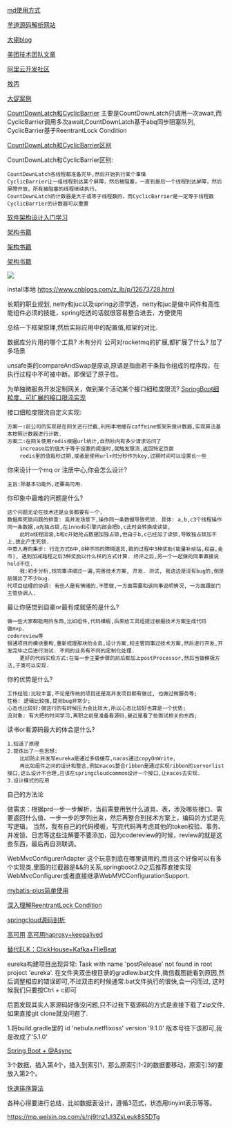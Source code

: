 [md使用方式](https://www.cnblogs.com/xihailong/p/13919914.html)

[芋道源码解析网站](https://www.iocoder.cn/)

[大佬blog](https://blog.csdn.net/qq_19414183?type=blog)

[美团技术团队文章](https://tech.meituan.com/)

[阿里云开发社区](https://developer.aliyun.com/)

[敖丙](https://github.com/AobingJava/JavaFamily)

[大促案例](https://mp.weixin.qq.com/s/TmohlJEDdi92DSzHWRazFQ)

[CountDownLatch和CyclicBarrier](https://www.jianshu.com/p/043ac5689002)
主要是CountDownLatch只调用一次await,而CyclicBarrier调用多次await,CountDownLatch基于abq同步阻塞队列, CyclicBarrier基于ReentrantLock Condition

[CountDownLatch和CyclicBarrier区别](https://blog.csdn.net/wl_ang/article/details/104922464)

CountDownLatch和CyclicBarrier区别:

    CountDownLatch各线程都准备完毕,然后开始执行某个事情
    CyclicBarrier让一组线程到达某个屏障，然后被阻塞，一直到最后一个线程到达屏障，然后屏障开放，所有被阻塞的线程继续执行。
    CountDownLatch的计数器是大于或等于线程数的，而CyclicBarrier是一定等于线程数
    CyclicBarrier的计数器可以重置

[软件架构设计入门学习](https://blog.csdn.net/qq_40664711/article/details/123044648)

[架构书籍](https://zhuanlan.zhihu.com/p/436294029?utm_medium=social&utm_oi=984892880510365696)

[架构书籍](https://blog.csdn.net/sunyufeng22/article/details/120562588)

[架构书籍](https://blog.csdn.net/hzbooks/article/details/125713741)


![](NPC问题.jpg)

install本地 https://www.cnblogs.com/z_lb/p/12673728.html

长期的职业规划, netty和juc以及spring必须学透，netty和juc是做中间件和高性能组件必须的技能，spring吃透的话就很容易整合进去，方便使用

总结一下框架原理,然后实际应用中的配置值,框架的对比.

数据库分片用的哪个工具? 木有分片
公司对rocketmq的扩展,都扩展了什么? 加了多场景

unsafe类的compareAndSwap是原语,原语是指由若干条指令组成的程序段，在执行过程中不可被中断。即保证了原子性。


为单独微服务开发定制网关，做到某个活动某个接口细粒度限流?
[SpringBoot细粒度、可扩展的接口限流实现](https://blog.csdn.net/qq_41310634/article/details/119935776)

接口细粒度限流自定义实现:

    方案一:前公司的实现是在网关进行拦截,利用本地缓存caffeine框架来做计数器,实现算法基本按照计数器进行计数.
    方案二:在网关使用redis根据url统计,自然秒内有多少请求访问了
        increase后的值大于等于设置的阈值时,就触发限流,返回特定页面
        redis里的值每秒过期,或者是使用url+时分秒作为key,过期时间可以设置长一些

你来设计一个mq or 注册中心,你会怎么设计?

    主旨:除基本功能外,还要高可用.

你印象中最难的问题是什么?

    这个问题无论在技术还是业务都要有一个.
    数据库死锁问题的排查: 高并发场景下,操作同一条数据导致死锁. 具体: a,b,c3个线程操作同一条数据,a先独占锁,在innodb引擎内部会把b,c此时会转换成读锁,
        此时a线程回滚,b和c开始抢占数据加独占锁,但由于b,c已经加了读锁,导致独占锁加不上,故此产生死锁.
    中意人寿的集步: 行走方式6中,8种不同的障碍道具,跑的过程中3种奖励(能量补给站,权益,金币), 遇到加减路程之后3种奖励以什么样的方式计算. 终评之后,另一个一起做的同事直接说hold不住. 
        我:初步分析,找同事详细过一遍,完善技术方案, 开发. 测试, 我这边是没有bug的,倒是前端出了不少bug.
    代项目经理的协调: 有些人是有情绪的,不愿做,一方面需要和该同事说明情况, 一方面跟部门主管协调人.

最让你感觉到自豪or最有成就感的是什么?
    
    做一些大家都能用的东西,比如组件,代码模板,后来给工具组提过根据技术方案生成代码
    做mvp.
    codereview等
    银通项目的模块重构,重新梳理那块的业务,设计方案,和主管同事过技术方案,然后进行开发,开发完毕之后进行测试. 不同的业务有不同的定制化处理. 
        更好的代码实现方式:在每一步主要步骤的前后都加上postProcessor,然后当做模板方法,子类可以实现.
你的优势是什么?
    
    工作经验:比较丰富,不论是传统的项目还是高并发项目都有做过, 也做过微服务等;
    性格: 逻辑比较强,提测bug非常少;
    心态也比较好:做这行的有时候压力会比较大,所以心态比较好也算是一个优势;
    没对象: 有大把的时间学习,离职之前是准备看源码,最近是看了些面试相关的东西;

读书or看源码最大的体会是什么?

    1.知道了原理
    2.提炼出了一些思想:
        比如防止并发写eureka是通过多级缓存,nacos通过copyOnWrite,
        再比如组件之间的设计和整合,例如nacos整合ribbon是通过实现ribbon的serverlist接口,这么设计不合理,应该在springcloudcommon设计一个接口,让nacos去实现.
    3.设计模式的应用

自己的方法论
    
做需求：根据prd一步一步解析，当前需要用到什么道具、表，涉及哪些接口、需要返回什么值、一步一步的罗列出来，然后再整合到技术方案上，编码的方式是先写逻辑，
    当然，我有自己的代码模板，写完代码再考虑其他的token校验、事务、并发锁、日志等这些注解要不要添加，因为codereview的时候，review的就是这些东西，最后再自测联调。


WebMvcConfigurerAdapter 这个玩意到底在哪里调用的,而且这个好像可以有多个实现类,里面的拦截器是&&的关系,springboot2.0之后推荐直接实现WebMvcConfigurer或者直接继承WebMVCConfigurationSupport.

[mybatis-plus简单使用](https://mp.weixin.qq.com/s/N5htFZ-pEOfAOi9ZZUebZQ)

[深入理解ReentrantLock Condition](https://www.jianshu.com/p/1014fdd375cf)

[springcloud源码剖析](https://mp.weixin.qq.com/mp/appmsgalbum?__biz=MzAwMjI0ODk0NA==&action=getalbum&album_id=2083392961806925826&scene=173&from_msgid=2451964154&from_itemidx=1&count=3&nolastread=1#wechat_redirect)


[高可用](https://mp.weixin.qq.com/s/MQF0VtuNqWPKMeOVdpwbfA)
[高可用haproxy+keepalived](https://blog.csdn.net/m0_50019871/article/details/109751090)


[替代ELK：ClickHouse+Kafka+FlieBeat](https://mp.weixin.qq.com/s/2nMYKby1YOWilPRBHhKrDA)


eureka构建项目出现异常: Task with name 'postRelease' not found in root project 'eureka'.
在文件夹双击根目录的gradlew.bat文件,微信截图能看到原因,然后调整相应的错误即可,不过双击的时候通常.bat文件执行的很快,会一闪而过,
这时候我们只要按Ctrl + c即可

后面发现其实人家源码好像没问题,只不过我下载源码的方式是直接下载了zip文件,如果直接git clone就没问题了.

1.将build.gradle里的    id 'nebula.netflixoss' version '9.1.0' 版本号往下该即可,我是改成了'5.1.0'


[Spring Boot + @Async ](https://mp.weixin.qq.com/s/3L74TWepgzHty-s4ZAng2g)


3个数据，插入第4个，插入到索引1，那么原索引1-2的数据要移动，原索引3的要放入第2个。


[快速排序算法](https://blog.csdn.net/weixin_43586713/article/details/119820797)

各种心得要进行总结，比如数据表设计，遵循3范式，状态用tinyint表示等等。

https://mp.weixin.qq.com/s/nj9tnz1JI3ZsLeuk8S5DTg